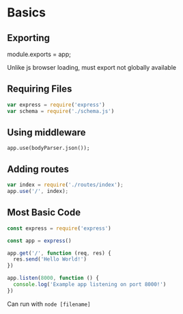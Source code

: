 # Basics

## Exporting
module.exports = app;

Unlike js browser loading, must export not globally available

## Requiring Files

```js
var express = require('express')
var schema = require('./schema.js')
```

## Using middleware
`app.use(bodyParser.json());`

## Adding routes
```js
var index = require('./routes/index');
app.use('/', index);
```

## Most Basic Code
```js
const express = require('express')

const app = express()

app.get('/', function (req, res) {
  res.send('Hello World!')
})

app.listen(8000, function () {
  console.log('Example app listening on port 8000!')
})
```

Can run with `node [filename]`